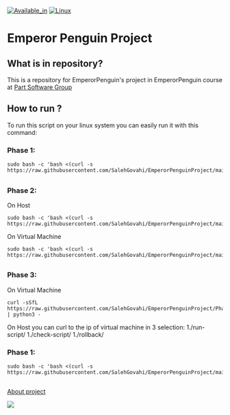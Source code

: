 [![Available_in](https://img.shields.io/badge/-Available%20in-555)]()
[![Linux](https://img.shields.io/badge/-LINUX-blue)](https://www.debian.org/)

# Emperor Penguin Project
## What is in repository?
This is a repository for EmperorPenguin's project in EmperorPenguin course at [Part Software Group](https://www.partsoftware.com/)
## How to run ?
To run this script on your linux system you can easily run it with this command:

### Phase 1:

    
    sudo bash -c 'bash <(curl -s https://raw.githubusercontent.com/SalehGovahi/EmperorPenguinProject/main/MainScriptPhase1.sh)'

## 

### Phase 2:

On Host

    sudo bash -c 'bash <(curl -s https://raw.githubusercontent.com/SalehGovahi/EmperorPenguinProject/main/SSHToVirtualMachine.sh)'


On Virtual Machine

    sudo bash -c 'bash <(curl -s https://raw.githubusercontent.com/SalehGovahi/EmperorPenguinProject/main/MainScriptPhase2.sh)'

##

### Phase 3:

On Virtual Machine
    
    curl -sSfL https://raw.githubusercontent.com/SalehGovahi/EmperorPenguinProject/Phase3/Webserver.py | python3 -

On Host you can curl to the ip of virtual machine in 3 selection:
    1./run-script/
    1./check-script/
    1./rollback/

### Phase 1:

    
    sudo bash -c 'bash <(curl -s https://raw.githubusercontent.com/SalehGovahi/EmperorPenguinProject/main/MainScriptPhase1.sh)'

##


[About project](https://github.com/SalehGovahi/EmperorPenguinProject/wiki)
	
![](https://cms.partsoftware.com/images/cf302d4f-6029-4605-adcc-71835e6a0ddf.jpg)
